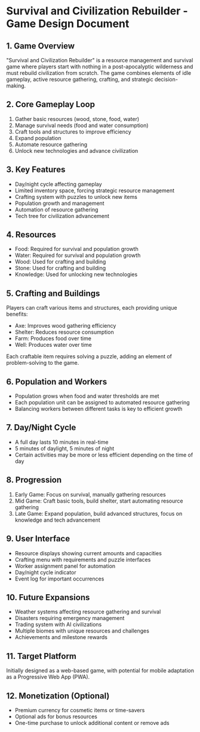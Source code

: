 # Survival and Civilization Rebuilder - Game Design Document

## 1. Game Overview

"Survival and Civilization Rebuilder" is a resource management and survival game where players start with nothing in a post-apocalyptic wilderness and must rebuild civilization from scratch. The game combines elements of idle gameplay, active resource gathering, crafting, and strategic decision-making.

## 2. Core Gameplay Loop

1. Gather basic resources (wood, stone, food, water)
2. Manage survival needs (food and water consumption)
3. Craft tools and structures to improve efficiency
4. Expand population
5. Automate resource gathering
6. Unlock new technologies and advance civilization

## 3. Key Features

- Day/night cycle affecting gameplay
- Limited inventory space, forcing strategic resource management
- Crafting system with puzzles to unlock new items
- Population growth and management
- Automation of resource gathering
- Tech tree for civilization advancement

## 4. Resources

- Food: Required for survival and population growth
- Water: Required for survival and population growth
- Wood: Used for crafting and building
- Stone: Used for crafting and building
- Knowledge: Used for unlocking new technologies

## 5. Crafting and Buildings

Players can craft various items and structures, each providing unique benefits:

- Axe: Improves wood gathering efficiency
- Shelter: Reduces resource consumption
- Farm: Produces food over time
- Well: Produces water over time

Each craftable item requires solving a puzzle, adding an element of problem-solving to the game.

## 6. Population and Workers

- Population grows when food and water thresholds are met
- Each population unit can be assigned to automated resource gathering
- Balancing workers between different tasks is key to efficient growth

## 7. Day/Night Cycle

- A full day lasts 10 minutes in real-time
- 5 minutes of daylight, 5 minutes of night
- Certain activities may be more or less efficient depending on the time of day

## 8. Progression

1. Early Game: Focus on survival, manually gathering resources
2. Mid Game: Craft basic tools, build shelter, start automating resource gathering
3. Late Game: Expand population, build advanced structures, focus on knowledge and tech advancement

## 9. User Interface

- Resource displays showing current amounts and capacities
- Crafting menu with requirements and puzzle interfaces
- Worker assignment panel for automation
- Day/night cycle indicator
- Event log for important occurrences

## 10. Future Expansions

- Weather systems affecting resource gathering and survival
- Disasters requiring emergency management
- Trading system with AI civilizations
- Multiple biomes with unique resources and challenges
- Achievements and milestone rewards

## 11. Target Platform

Initially designed as a web-based game, with potential for mobile adaptation as a Progressive Web App (PWA).

## 12. Monetization (Optional)

- Premium currency for cosmetic items or time-savers
- Optional ads for bonus resources
- One-time purchase to unlock additional content or remove ads